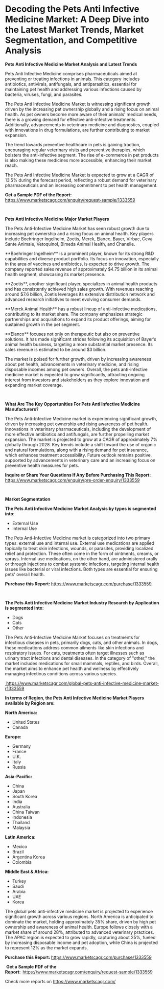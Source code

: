 <p><h1>Decoding the Pets Anti Infective Medicine Market: A Deep Dive into the Latest Market Trends, Market Segmentation, and Competitive Analysis</h1></p><p><strong>Pets Anti Infective Medicine Market Analysis and Latest Trends</strong></p>
<p><p>Pets Anti Infective Medicine comprises pharmaceuticals aimed at preventing or treating infections in animals. This category includes antibiotics, antivirals, antifungals, and antiparasitics, essential for maintaining pet health and addressing various infections caused by bacteria, viruses, fungi, and parasites.</p><p>The Pets Anti Infective Medicine Market is witnessing significant growth driven by the increasing pet ownership globally and a rising focus on animal health. As pet owners become more aware of their animals' medical needs, there is a growing demand for effective anti-infective treatments. Additionally, advancements in veterinary medicine and diagnostics, coupled with innovations in drug formulations, are further contributing to market expansion.</p><p>The trend towards preventive healthcare in pets is gaining traction, encouraging regular veterinary visits and preventive therapies, which bolsters the anti-infective segment. The rise of e-commerce in pet products is also making these medicines more accessible, enhancing their market reach.</p><p>The Pets Anti Infective Medicine Market is expected to grow at a CAGR of 13.5% during the forecast period, reflecting a robust demand for veterinary pharmaceuticals and an increasing commitment to pet health management.</p></p>
<p><strong>Get a Sample PDF of the Report:&nbsp;</strong> <a href="https://www.marketscagr.com/enquiry/request-sample/1333559?utm_campaign=3117&utm_medium=2&utm_source=Github&utm_content=ia&utm_term=24032025&utm_id=pets-anti-infective-medicine">https://www.marketscagr.com/enquiry/request-sample/1333559</a></p>
<p>&nbsp;</p>
<p><strong>Pets Anti Infective Medicine Major Market Players</strong></p>
<p><p>The Pets Anti-Infective Medicine Market has seen robust growth due to increasing pet ownership and a rising focus on animal health. Key players include Boehringer Ingelheim, Zoetis, Merck, Elanco, Bayer, Virbac, Ceva Sante Animale, Vetoquinol, Bimeda Animal Health, and Chanelle.</p><p>**Boehringer Ingelheim** is a prominent player, known for its strong R&D capabilities and diverse product portfolio. Its focus on innovation, especially in the area of vaccines and antibiotics, is expected to drive growth. The company reported sales revenue of approximately $4.75 billion in its animal health segment, showcasing its market presence.</p><p>**Zoetis**, another significant player, specializes in animal health products and has consistently achieved high sales growth. With revenues reaching around $7.6 billion, Zoetis leverages its extensive distribution network and advanced research initiatives to meet evolving consumer demands.</p><p>**Merck Animal Health** has a robust lineup of anti-infective medications, contributing to its market share. The company emphasizes strategic partnerships and acquisitions to expand its product offerings, aiming for sustained growth in the pet segment.</p><p>**Elanco** focuses not only on therapeutic but also on preventive solutions. It has made significant strides following its acquisition of Bayer’s animal health business, targeting a more substantial market presence. Its sales revenue is estimated to be around $3 billion.</p><p>The market is poised for further growth, driven by increasing awareness about pet health, advancements in veterinary medicine, and rising disposable incomes among pet owners. Overall, the pets anti-infective medicine market is expected to grow significantly, attracting ongoing interest from investors and stakeholders as they explore innovation and expanding market coverage.</p></p>
<p>&nbsp;</p>
<p><strong>What Are The Key Opportunities For Pets Anti Infective Medicine Manufacturers?</strong></p>
<p><p>The Pets Anti-Infective Medicine market is experiencing significant growth, driven by increasing pet ownership and rising awareness of pet health. Innovations in veterinary pharmaceuticals, including the development of more effective antibiotics and antifungals, are further propelling market expansion. The market is projected to grow at a CAGR of approximately 7% globally through 2028. Key trends include a shift toward the use of organic and natural formulations, along with a rising demand for pet insurance, which enhances treatment accessibility. Future outlook remains positive, supported by advancements in veterinary care and an increasing focus on preventive health measures for pets.</p></p>
<p><strong>Inquire or Share Your Questions If Any Before Purchasing This Report:</strong> <a href="https://www.marketscagr.com/enquiry/pre-order-enquiry/1333559?utm_campaign=3117&utm_medium=2&utm_source=Github&utm_content=ia&utm_term=24032025&utm_id=pets-anti-infective-medicine">https://www.marketscagr.com/enquiry/pre-order-enquiry/1333559</a></p>
<p>&nbsp;</p>
<p><strong>Market Segmentation</strong></p>
<p><strong>The Pets Anti Infective Medicine Market Analysis by types is segmented into:</strong></p>
<p><ul><li>External Use</li><li>Internal Use</li></ul></p>
<p><p>The Pets Anti-Infective Medicine market is categorized into two primary types: external use and internal use. External use medications are applied topically to treat skin infections, wounds, or parasites, providing localized relief and protection. These often come in the form of ointments, creams, or sprays. Internal use medications, on the other hand, are administered orally or through injections to combat systemic infections, targeting internal health issues like bacterial or viral infections. Both types are essential for ensuring pets' overall health.</p></p>
<p><strong>Purchase this Report:&nbsp;</strong><a href="https://www.marketscagr.com/purchase/1333559?utm_campaign=3117&utm_medium=2&utm_source=Github&utm_content=ia&utm_term=24032025&utm_id=pets-anti-infective-medicine">https://www.marketscagr.com/purchase/1333559</a></p>
<p>&nbsp;</p>
<p><strong>The Pets Anti Infective Medicine Market Industry Research by Application is segmented into:</strong></p>
<p><ul><li>Dogs</li><li>Cats</li><li>Other</li></ul></p>
<p><p>The Pets Anti-Infective Medicine Market focuses on treatments for infectious diseases in pets, primarily dogs, cats, and other animals. In dogs, these medications address common ailments like skin infections and respiratory issues. For cats, treatments often target illnesses such as urinary tract infections and dental diseases. In the category of "other," the market includes medications for small mammals, reptiles, and birds. Overall, the market aims to enhance pet health and wellness by effectively managing infectious conditions across various species.</p></p>
<p><a href="https://www.marketscagr.com/global-pets-anti-infective-medicine-market-r1333559?utm_campaign=3117&utm_medium=2&utm_source=Github&utm_content=ia&utm_term=24032025&utm_id=pets-anti-infective-medicine">&nbsp;https://www.marketscagr.com/global-pets-anti-infective-medicine-market-r1333559</a></p>
<p><strong>In terms of Region, the Pets Anti Infective Medicine Market Players available by Region are:</strong></p>
<p>
    <p> <strong> North America: </strong>
        <ul>
            <li>United States</li>
            <li>Canada</li>
        </ul>
        </p> 
    <p> <strong> Europe: </strong>
        <ul>
            <li>Germany</li>
            <li>France</li>
            <li>U.K.</li>
            <li>Italy</li>
            <li>Russia</li>
        </ul>
        </p> 
    <p> <strong> Asia-Pacific: </strong>
        <ul>
            <li>China</li>
            <li>Japan</li>
            <li>South Korea</li>
            <li>India</li>
            <li>Australia</li>
            <li>China Taiwan</li>
            <li>Indonesia</li>
            <li>Thailand</li>
            <li>Malaysia</li>
        </ul>
        </p> 
    <p> <strong> Latin America: </strong>
        <ul>
            <li>Mexico</li>
            <li>Brazil</li>
            <li>Argentina Korea</li>
            <li>Colombia</li>
        </ul>
        </p> 
    <p> <strong> Middle East & Africa: </strong>
        <ul>
            <li>Turkey</li>
            <li>Saudi</li>
            <li>Arabia</li>
            <li>UAE</li>
            <li>Korea</li>
        </ul>
    </p>
    </p>
<p><p>The global pets anti-infective medicine market is projected to experience significant growth across various regions. North America is anticipated to dominate the market, holding approximately 35% share, driven by high pet ownership and awareness of animal health. Europe follows closely with a market share of around 28%, attributed to advanced veterinary practices. The APAC region is expected to grow rapidly, capturing about 25%, fueled by increasing disposable income and pet adoption, while China is projected to represent 12% as the market expands.</p></p>
<p><strong>Purchase this Report: </strong><a href="https://www.marketscagr.com/purchase/1333559?utm_campaign=3117&utm_medium=2&utm_source=Github&utm_content=ia&utm_term=24032025&utm_id=pets-anti-infective-medicine">https://www.marketscagr.com/purchase/1333559</a></p>
<p>&nbsp;<strong>Get a Sample PDF of the Report:&nbsp;&nbsp;</strong><a href="https://www.marketscagr.com/enquiry/request-sample/1333559?utm_campaign=3117&utm_medium=2&utm_source=Github&utm_content=ia&utm_term=24032025&utm_id=pets-anti-infective-medicine">https://www.marketscagr.com/enquiry/request-sample/1333559</a></p>
<p><strong></strong></p>
<p>Check more reports on <a href="https://www.marketscagr.com/?utm_campaign=3117&utm_medium=2&utm_source=Github&utm_content=ia&utm_term=24032025&utm_id=pets-anti-infective-medicine">https://www.marketscagr.com/</a></p>